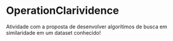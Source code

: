 # OperationClarividence
Atividade com a proposta de desenvolver algorítimos de busca em similaridade em um dataset conhecido!
